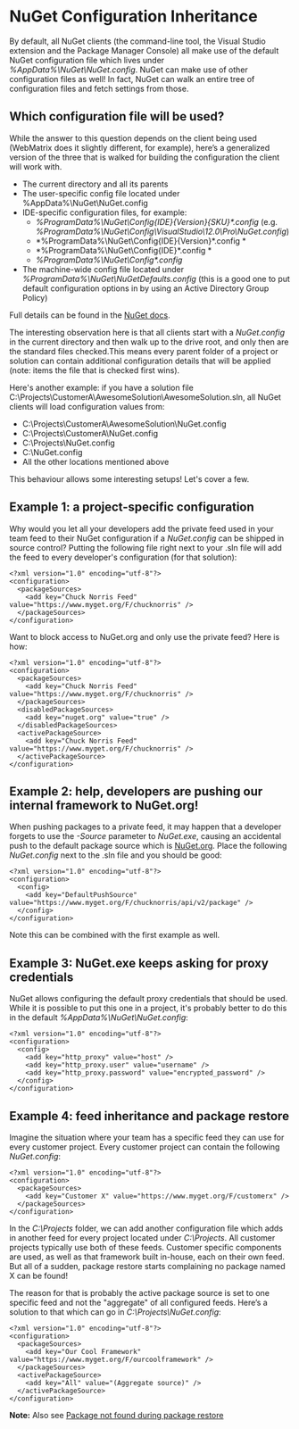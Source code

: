 # NuGet Configuration Inheritance

By default, all NuGet clients (the command-line tool, the Visual Studio extension and the Package Manager Console) all make use of the default NuGet configuration file which lives under *%AppData%\NuGet\NuGet.config*. NuGet can make use of other configuration files as well! In fact, NuGet can walk an entire tree of configuration files and fetch settings from those. 

## Which configuration file will be used?

While the answer to this question depends on the client being used (WebMatrix does it slightly different, for example), here’s a generalized version of the three that is walked for building the configuration the client will work with.

* The current directory and all its parents
* The user-specific config file located under %AppData%\NuGet\NuGet.config 
* IDE-specific configuration files, for example:
	* *%ProgramData%\NuGet\Config\{IDE}\{Version}\{SKU}\*.config* (e.g. *%ProgramData%\NuGet\Config\VisualStudio\12.0\Pro\NuGet.config*)
	* *%ProgramData%\NuGet\Config\{IDE}\{Version}\*.config *
	* *%ProgramData%\NuGet\Config\{IDE}\*.config *
	* *%ProgramData%\NuGet\Config\*.config*
* The machine-wide config file located under *%ProgramData%\NuGet\NuGetDefaults.config* (this is a good one to put default configuration options in by using an Active Directory Group Policy)

Full details can be found in the [NuGet docs](http://docs.nuget.org/docs/reference/nuget-config-file).

The interesting observation here is that all clients start with a *NuGet.config* in the current directory and then walk up to the drive root, and only then are the standard files checked.This means every parent folder of a project or solution can contain additional configuration details that will be applied (note: items the file that is checked first wins).

Here's another example: if you have a solution file C:\Projects\CustomerA\AwesomeSolution\AwesomeSolution.sln, all NuGet clients will load configuration values from: 

* C:\Projects\CustomerA\AwesomeSolution\NuGet.config
* C:\Projects\CustomerA\NuGet.config
* C:\Projects\NuGet.config
* C:\NuGet.config
* All the other locations mentioned above

This behaviour allows some interesting setups! Let's cover a few.

## Example 1: a project-specific configuration

Why would you let all your developers add the private feed used in your team feed to their NuGet configuration if a *NuGet.config* can be shipped in source control? Putting the following file right next to your .sln file will add the feed to every developer's configuration (for that solution):

	<?xml version="1.0" encoding="utf-8"?>
	<configuration>
	  <packageSources>
	    <add key="Chuck Norris Feed" value="https://www.myget.org/F/chucknorris" />
	  </packageSources>
	</configuration>

Want to block access to NuGet.org and only use the private feed? Here is how:

	<?xml version="1.0" encoding="utf-8"?>
	<configuration>
	  <packageSources>
	    <add key="Chuck Norris Feed" value="https://www.myget.org/F/chucknorris" />
	  </packageSources>
	  <disabledPackageSources>
	    <add key="nuget.org" value="true" />
	  </disabledPackageSources>
	  <activePackageSource>
	    <add key="Chuck Norris Feed" value="https://www.myget.org/F/chucknorris" />
	  </activePackageSource>
	</configuration>

## Example 2: help, developers are pushing our internal framework to NuGet.org!

When pushing packages to a private feed, it may happen that a developer forgets to use the *-Source* parameter to *NuGet.exe*, causing an accidental push to the default package source which is [NuGet.org](http://www.nuget.org). Place the following *NuGet.config* next to the .sln file and you should be good:

	<?xml version="1.0" encoding="utf-8"?>
	<configuration>
	  <config>
	    <add key="DefaultPushSource" value="https://www.myget.org/F/chucknorris/api/v2/package" />
	  </config>
	</configuration>

Note this can be combined with the first example as well.

## Example 3: NuGet.exe keeps asking for proxy credentials

NuGet allows configuring the default proxy credentials that should be used. While it is possible to put this one in a project, it's probably better to do this in the default *%AppData%\NuGet\NuGet.config*:

	<?xml version="1.0" encoding="utf-8"?>
	<configuration>
	  <config>
	    <add key="http_proxy" value="host" />
	    <add key="http_proxy.user" value="username" />
	    <add key="http_proxy.password" value="encrypted_password" />
	  </config>
	</configuration>

## Example 4: feed inheritance and package restore

Imagine the situation where your team has a specific feed they can use for every customer project. Every customer project can contain the following *NuGet.config*:

	<?xml version="1.0" encoding="utf-8"?>
	<configuration>
	  <packageSources>
	    <add key="Customer X" value="https://www.myget.org/F/customerx" />
	  </packageSources>
	</configuration>

In the *C:\Projects* folder, we can add another configuration file which adds in another feed for every project located under *C:\Projects*. All customer projects typically use both of these feeds. Customer specific components are used, as well as that framework built in-house, each on their own feed. But all of a sudden, package restore starts complaining no package named X can be found!

The reason for that is probably the active package source is set to one specific feed and not the "aggregate" of all configured feeds. Here’s a solution to that which can go in *C:\Projects\NuGet.config*:

	<?xml version="1.0" encoding="utf-8"?>
	<configuration>
	  <packageSources>
	    <add key="Our Cool Framework" value="https://www.myget.org/F/ourcoolframework" />
	  </packageSources>
	  <activePackageSource>
	    <add key="All" value="(Aggregate source)" />
	  </activePackageSource>
	</configuration>

<p class="alert alert-info">
    <strong>Note:</strong> Also see <a href="/docs/how-to/package-not-found-during-package-restore">Package not found during package restore</a>
</p>
